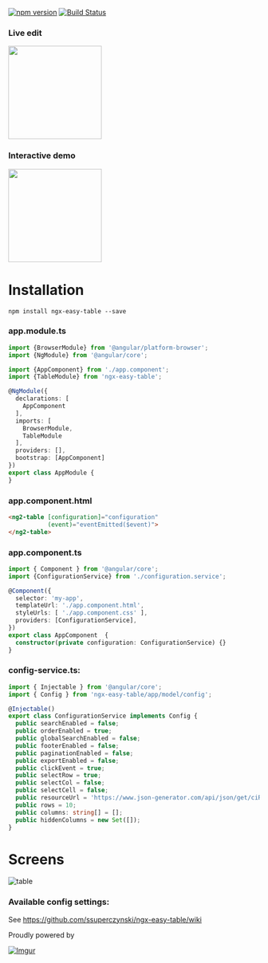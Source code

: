 [![npm version](https://badge.fury.io/js/ngx-easy-table.svg)](https://badge.fury.io/js/ngx-easy-table)
[![Build Status](https://travis-ci.org/ssuperczynski/ngx-easy-table.svg?branch=master)](https://travis-ci.org/ssuperczynski/ngx-easy-table)

### Live edit
<a href="https://stackblitz.com/edit/angular-2xhnud?embed=1&file=app/app.component.ts">
<img width="187" src="https://github.com/gothinkster/realworld/raw/master/media/edit_on_blitz.png?raw=true" style="max-width:100%;">
</a>

### Interactive demo

<a href="https://angular-2xhnud.stackblitz.io">
<img width="187" src="https://github.com/gothinkster/realworld/raw/master/media/edit_on_blitz.png?raw=true" style="max-width:100%;">
</a>

# Installation

`npm install ngx-easy-table --save`

### app.module.ts

```typescript
import {BrowserModule} from '@angular/platform-browser';
import {NgModule} from '@angular/core';

import {AppComponent} from './app.component';
import {TableModule} from 'ngx-easy-table';

@NgModule({
  declarations: [
    AppComponent
  ],
  imports: [
    BrowserModule,
    TableModule
  ],
  providers: [],
  bootstrap: [AppComponent]
})
export class AppModule {
}

```

### app.component.html

```html
<ng2-table [configuration]="configuration"
           (event)="eventEmitted($event)">
</ng2-table>
```

### app.component.ts

```ts
import { Component } from '@angular/core';
import {ConfigurationService} from './configuration.service';

@Component({
  selector: 'my-app',
  templateUrl: './app.component.html',
  styleUrls: [ './app.component.css' ],
  providers: [ConfigurationService],
})
export class AppComponent  {
  constructor(private configuration: ConfigurationService) {}
}

```


### config-service.ts:

```typescript
import { Injectable } from '@angular/core';
import { Config } from 'ngx-easy-table/app/model/config';

@Injectable()
export class ConfigurationService implements Config {
  public searchEnabled = false;
  public orderEnabled = true;
  public globalSearchEnabled = false;
  public footerEnabled = false;
  public paginationEnabled = false;
  public exportEnabled = false;
  public clickEvent = true;
  public selectRow = true;
  public selectCol = false;
  public selectCell = false;
  public resourceUrl = 'https://www.json-generator.com/api/json/get/ciRBhHznFK?indent=2';
  public rows = 10;
  public columns: string[] = [];
  public hiddenColumns = new Set([]);
}
```

# Screens

![table](http://i.imgur.com/nuUVQNl.png "table")

### Available config settings:

See https://github.com/ssuperczynski/ngx-easy-table/wiki

Proudly powered by 

[![Imgur](http://i.imgur.com/qbbb6ah.png)](http://espeo.eu/)
